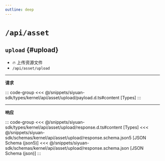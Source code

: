 ```yaml
---
outline: deep
---
```


# `/api/asset`

## `upload` {#upload}

- 🔥 上传资源文件
- `/api/asset/upload`

---

**请求**

::: code-group
<<< @/snippets/siyuan-sdk/types/kernel/api/asset/upload/payload.d.ts#content [Types]
:::

---

**响应**

::: code-group
<<< @/snippets/siyuan-sdk/types/kernel/api/asset/upload/response.d.ts#content [Types]
<<< @/snippets/siyuan-sdk/schemas/kernel/api/asset/upload/response.schema.json5 [JSON Schema (json5)]
<<< @/snippets/siyuan-sdk/schemas/kernel/api/asset/upload/response.schema.json [JSON Schema (json)]
:::

